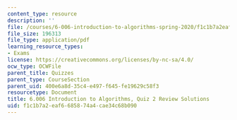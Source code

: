 ```yaml
---
content_type: resource
description: ''
file: /courses/6-006-introduction-to-algorithms-spring-2020/f1c1b7a2eaf6685874a4cae34c68b090_MIT6_006S20_review2_sol.pdf
file_size: 196313
file_type: application/pdf
learning_resource_types:
- Exams
license: https://creativecommons.org/licenses/by-nc-sa/4.0/
ocw_type: OCWFile
parent_title: Quizzes
parent_type: CourseSection
parent_uid: 400e6a8d-35c4-e497-f645-fe19629c58f3
resourcetype: Document
title: 6.006 Introduction to Algorithms, Quiz 2 Review Solutions
uid: f1c1b7a2-eaf6-6858-74a4-cae34c68b090
---
```

